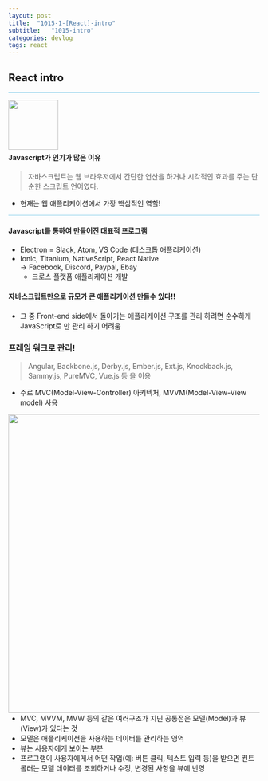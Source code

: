 ```yaml
---
layout: post
title:  "1015-1-[React]-intro"
subtitle:   "1015-intro"
categories: devlog
tags: react
---
```


## React intro

<hr style="height: 1px; background: skyblue; "/>

<img style="float: left;" src="https://user-images.githubusercontent.com/49095304/72657852-1fb1cd80-39ed-11ea-8854-8bd43f6dac68.png" width="100">
<br/><br/><br/><br/><br/>


#### Javascript가 인기가 많은 이유

> 자바스크립트는 웹 브라우저에서 간단한 연산을 하거나 시각적인 효과를 주는 단순한 스크립트 언어였다.

- 현재는 웹 애플리케이션에서 가장 핵심적인 역할!

<hr style="height: 1px; background: skyblue; "/>

#### Javascript를 통하여 만들어진 대표적 프로그램

- Electron = Slack, Atom, VS Code (데스크톱 애플리케이션) <br/>
- Ionic, Titanium, NativeScript, React Native <br/>
    -> Facebook, Discord, Paypal, Ebay 
    - 크로스 플랫폼 애플리케이션 개발

#### 자바스크립트만으로 규모가 큰 애플리케이션 만들수 있다!!

- 그 중 Front-end side에서 돌아가는 애플리케이션 구조를 관리 하려면 순수하게 JavaScript로 만 관리 하기 어려움

### 프레임 워크로 관리!

> Angular, Backbone.js, Derby.js, Ember.js, Ext.js,  Knockback.js, Sammy.js, PureMVC, Vue.js 등 을 이용

- 주로 MVC(Model-View-Controller) 아키텍처, MVVM(Model-View-View model) 사용

<img style="float: left;" src="https://user-images.githubusercontent.com/49095304/72658140-1d04a780-39f0-11ea-8be3-7a39f3a0fcce.JPG" width="600">
<br/><br/><br/><br/><br/><br/><br/><br/><br/><br/>

- MVC, MVVM, MVW 등의 같은 여러구조가 지닌 공통점은 모델(Model)과 뷰(View)가 있다는 것<br/>
- 모델은 애플리케이션을 사용하는 데이터를 관리하는 영역
- 뷰는 사용자에게 보이는 부분
- 프로그램이 사용자에게서 어떤 작업(예: 버튼 클릭, 텍스트 입력 등)을 받으면 컨트롤러는 모델 데이터를 조회하거나 수정,
변경된 사항을 뷰에 반영 

